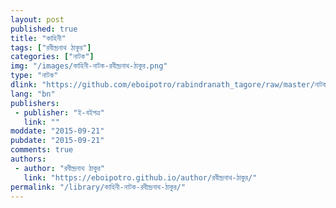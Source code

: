 ```yaml
---
layout: post
published: true
title: "কাহিনী"
tags: ["রবীন্দ্রনাথ ঠাকুর"]
categories: ["নাটক"]
img: "/images/কাহিনী-নাটক-রবীন্দ্রনাথ-ঠাকুর.png"
type: "নাটক"
dlink: "https://github.com/eboipotro/rabindranath_tagore/raw/master/নাটক/কাহিনী.epub"
lang: "bn"
publishers: 
 - publisher: "ই-বইপত্র"
   link: ""
moddate: "2015-09-21"
pubdate: "2015-09-21"
comments: true
authors: 
 - author: "রবীন্দ্রনাথ ঠাকুর"
   link: "https://eboipotro.github.io/author/রবীন্দ্রনাথ-ঠাকুর/"
permalink: "/library/কাহিনী-নাটক-রবীন্দ্রনাথ-ঠাকুর/"
---
```

